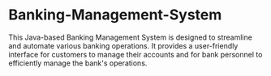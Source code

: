 # Banking-Management-System
This Java-based Banking Management System is designed to streamline and automate various banking operations. It provides a user-friendly interface for customers to manage their accounts and for bank personnel to efficiently manage the bank's operations.
